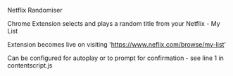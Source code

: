 Netflix Randomiser

Chrome Extension selects and plays a random title from your Netflix - My List

Extension becomes live on visiting 'https://www.neflix.com/browse/my-list'

Can be configured for autoplay or to prompt for confirmation - see line 1 in contentscript.js
